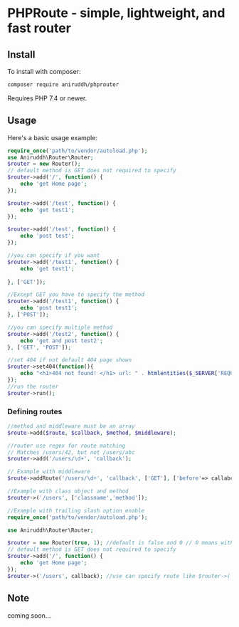 PHPRoute - simple, lightweight, and fast router
=======================================

Install
-------

To install with composer:

```sh
composer require aniruddh/phprouter
```

Requires PHP 7.4 or newer.

Usage
-----

Here's a basic usage example:

```php
require_once('path/to/vendor/autoload.php');
use Aniruddh\Router\Router;
$router = new Router();
// default method is GET does not required to specify
$router->add('/', function() {
    echo 'get Home page';
});

$router->add('/test', function() {
    echo 'get test1';
});

$router->add('/test', function() {
    echo 'post test';
});

//you can specify if you want
$router->add('/test1', function() {
    echo 'get test1';
    
}, ['GET']);

//Except GET you have to specify the method
$router->add('/test1', function() {
    echo 'post test1';
}, ['POST']);

//you can specify multiple method
$router->add('/test2', function() {
    echo 'get and post test2';
}, ['GET', 'POST']);

//set 404 if not default 404 page shown
$router->set404(function(){
    echo "<h1>404 not found! </h1> url: " . htmlentities($_SERVER['REQUEST_URI']);
});
//run the router
$router->run();
```

### Defining routes

```php
//method and middleware must be an array
$route->add($route, $callback, $method, $middleware);
```


```php
//router use regex for route matching
// Matches /users/42, but not /users/abc
$router->add('/users/\d+', 'callback');
```

```php
// Example with middleware
$route->addRoute('/users/\d+', 'callback', ['GET'], ['before'=> callabck, 'after'=> callback]);
```

```php
//Example with class object and method
$router->('/users', ['classname','method']);
```

```php
//Example with trailing slash option enable
require_once('path/to/vendor/autoload.php');

use Aniruddh\Router\Router;

$router = new Router(true, 1); //default is false and 0 // 0 means without trailing slash
// default method is GET does not required to specify
$router->add('/', function() {
    echo 'get Home page';
});
$router->('/users', callback); //use can specify route like $router->('users', callback); both version will work
```

## Note
coming soon...